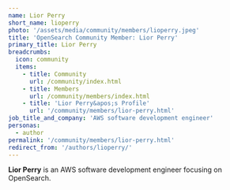 ```yaml
---
name: Lior Perry
short_name: lioperry
photo: '/assets/media/community/members/lioperry.jpeg'
title: 'OpenSearch Community Member: Lior Perry'
primary_title: Lior Perry
breadcrumbs:
  icon: community
  items:
    - title: Community
      url: /community/index.html
    - title: Members
      url: /community/members/index.html
    - title: 'Lior Perry&apos;s Profile'
      url: '/community/members/lior-perry.html'
job_title_and_company: 'AWS software development engineer'
personas:
  - author
permalink: '/community/members/lior-perry.html'
redirect_from: '/authors/lioperry/'
---
```


**Lior Perry** is an AWS software development engineer focusing on OpenSearch.